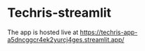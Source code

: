 # Techris-streamlit
The app is hosted live at https://techris-app-a5dncggcr4ek2yurcj4ges.streamlit.app/
